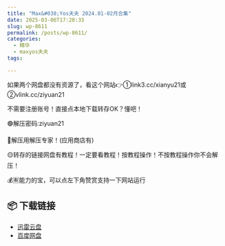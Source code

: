 ```yaml
---
title: "Max&#038;Yos夫夫 2024.01-02月合集"
date: 2025-03-06T17:28:33
slug: wp-8611
permalink: /posts/wp-8611/
categories:
  - 精华
  - maxyos夫夫
tags:

---
```


如果两个网盘都没有资源了，看这个网站👉①link3.cc/xianyu21或②vlink.cc/ziyuan21

不需要注册账号！直接点本地下载转存OK？懂吧！

🟢解压密码:ziyuan21

🔵解压用解压专家！(应用商店有)

🟡转存的链接网盘有教程！一定要看教程！按教程操作！不按教程操作你不会解压！

💰🈶能力的宝，可以点左下角赞赏支持一下网站运行

## 📦 下载链接
- [迅雷云盘](https://blziyuan21.com/pay-download/8611?key=903b2039f7&down_id=0)
- [百度网盘](https://blziyuan21.com/pay-download/8611?key=903b2039f7&down_id=1)

